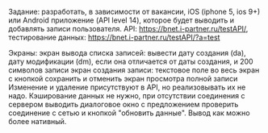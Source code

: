  Задание: разработать, в зависимости от вакансии, iOS (iphone 5, ios 9+) или Android приложение (API level 14), которое будет выводить и добавлять записи пользователя.
API: https://bnet.i-partner.ru/testAPI/, тестирование данных: https://bnet.i-partner.ru/testAPI/?a=test

Экраны:
экран вывода списка записей: вывести дату создания (da), дату модификации (dm), если она отличается от даты создания, и 200 символов записи
экран создания записи: текстовое поле во весь экран с кнопкой сохранить и отменить
экран просмотра полной записи
Изменение и удаление присутствуют в API, но реализовывать их не надо.
Кэширование данных не нужно, при отсутствии соединения с сервером выводить диалоговое окно с предложением проверить соединение с сетью и кнопкой "обновить данные".
Вывод как можно более нативный. 
